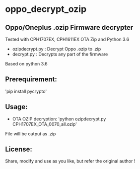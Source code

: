 # oppo_decrypt_ozip
Oppo/Oneplus .ozip Firmware decrypter
------------------------------------

Tested with CPH1707EX, CPH1611EX OTA Zip and Python 3.6

* ozipdecrypt.py : Decrypt Oppo .ozip to .zip
* decrypt.py  : Decrypts any part of the firmware

Based on python 3.6

Prerequirement:
-------------
'pip install pycrypto'


Usage:
-------- 
* OTA OZIP decryption:
'python ozipdecrypt.py CPH1707EX_OTA_0070_all.ozip'

File will be output as .zip

License:
-------- 
Share, modify and use as you like, but refer the original author !
